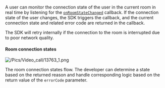 A user can monitor the connection state of the user in the current room in real time by listening for the [`onRoomStateChanged`](@onRoomStateChanged) callback. If the connection state of the user changes, the SDK triggers the callback, and the current connection state and related error code are returned in the callback. 

The SDK will retry internally if the connection to the room is interrupted due to poor network quality.

#### Room connection states


![/Pics/Video_call/13763_1.png](//doc.oa.zego.im/Pics/Video_call/13763_1.png)

The room connection states flow. The developer can determine a state based on the returned reason and handle corresponding logic based on the return value of the `errorCode` parameter.











